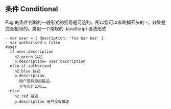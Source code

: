 ## 条件 Conditional
Pug 的条件判断的一般形式的括号是可选的，所以您可以省略掉开头的 -，效果是完全相同的。类似一个常规的 JavaScript 语法形式

```
- var user = { description: 'foo bar baz' }
- var authorised = false
#user
  if user.description
    h2.green 描述
    p.description= user.description
  else if authorised
    h2.blue 描述
    p.description.
      用户没有添加描述。
      不写点什么吗……
  else
    h2.red 描述
    p.description 用户没有描述
```
